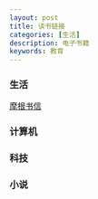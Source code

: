 ```yaml
---
layout: post
title: 读书链接
categories: [生活]
description: 电子书籍
keywords: 教育
---
```




### 生活

[摩根书信](http://yuedu.163.com/source/006a2c845885449c9db9cd93ae70e775_4)		

### 计算机



### 科技



### 小说

